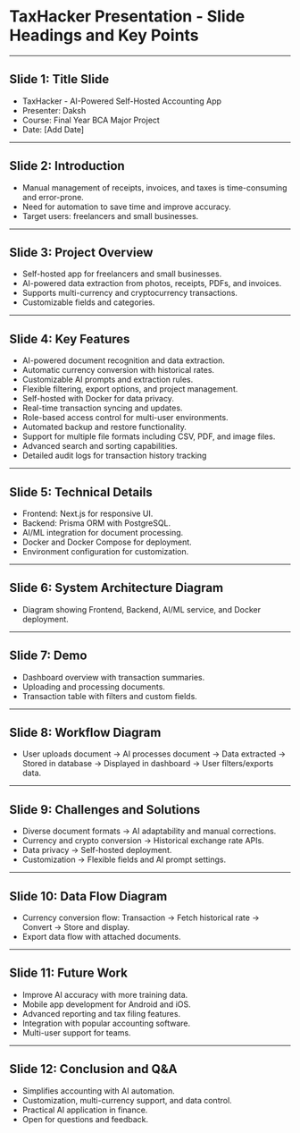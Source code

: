 # TaxHacker Presentation - Slide Headings and Key Points

---

## Slide 1: Title Slide
- TaxHacker - AI-Powered Self-Hosted Accounting App
- Presenter: Daksh
- Course: Final Year BCA Major Project
- Date: [Add Date]

---

## Slide 2: Introduction
- Manual management of receipts, invoices, and taxes is time-consuming and error-prone.
- Need for automation to save time and improve accuracy.
- Target users: freelancers and small businesses.

---

## Slide 3: Project Overview
- Self-hosted app for freelancers and small businesses.
- AI-powered data extraction from photos, receipts, PDFs, and invoices.
- Supports multi-currency and cryptocurrency transactions.
- Customizable fields and categories.

---

## Slide 4: Key Features
- AI-powered document recognition and data extraction.
- Automatic currency conversion with historical rates.
- Customizable AI prompts and extraction rules.
- Flexible filtering, export options, and project management.
- Self-hosted with Docker for data privacy.
- Real-time transaction syncing and updates.
- Role-based access control for multi-user environments.
- Automated backup and restore functionality.
- Support for multiple file formats including CSV, PDF, and image files.
- Advanced search and sorting capabilities.
- Detailed audit logs for transaction history tracking
---

## Slide 5: Technical Details
- Frontend: Next.js for responsive UI.
- Backend: Prisma ORM with PostgreSQL.
- AI/ML integration for document processing.
- Docker and Docker Compose for deployment.
- Environment configuration for customization.

---

## Slide 6: System Architecture Diagram
- Diagram showing Frontend, Backend, AI/ML service, and Docker deployment.

---

## Slide 7: Demo
- Dashboard overview with transaction summaries.
- Uploading and processing documents.
- Transaction table with filters and custom fields.

---

## Slide 8: Workflow Diagram
- User uploads document → AI processes document → Data extracted → Stored in database → Displayed in dashboard → User filters/exports data.

---

## Slide 9: Challenges and Solutions
- Diverse document formats → AI adaptability and manual corrections.
- Currency and crypto conversion → Historical exchange rate APIs.
- Data privacy → Self-hosted deployment.
- Customization → Flexible fields and AI prompt settings.

---

## Slide 10: Data Flow Diagram
- Currency conversion flow: Transaction → Fetch historical rate → Convert → Store and display.
- Export data flow with attached documents.

---

## Slide 11: Future Work
- Improve AI accuracy with more training data.
- Mobile app development for Android and iOS.
- Advanced reporting and tax filing features.
- Integration with popular accounting software.
- Multi-user support for teams.

---

## Slide 12: Conclusion and Q&A
- Simplifies accounting with AI automation.
- Customization, multi-currency support, and data control.
- Practical AI application in finance.
- Open for questions and feedback.
